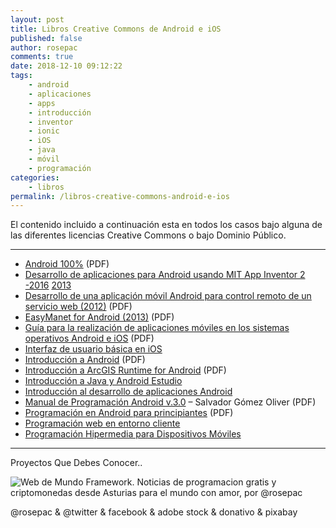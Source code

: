```yaml
---
layout: post
title: Libros Creative Commons de Android e iOS
published: false
author: rosepac
comments: true
date: 2018-12-10 09:12:22
tags:
    - android
    - aplicaciones
    - apps
    - introducción
    - inventor
    - ionic
    - iOS
    - java
    - móvil
    - programación
categories:
    - libros
permalink: /libros-creative-commons-android-e-ios
---
```

El contenido incluido a continuación esta en todos los casos bajo alguna de las diferentes licencias Creative Commons o bajo Dominio Público.

* * *

  * [Android 100%][1] (PDF)
  * [Desarrollo de aplicaciones para Android usando MIT App Inventor 2 -2016][2] [2013][3]
  * [Desarrollo de una aplicación móvil Android para control remoto de un servicio web (2012)][4] (PDF)
  * [EasyManet for Android (2013)][5] (PDF)
  * [Guía para la realización de aplicaciones móviles en los sistemas operativos Android e iOS][6] (PDF)
  * [Interfaz de usuario básica en iOS][7]
  * [Introducción a Android][8] (PDF)
  * [Introducción a ArcGIS Runtime for Android][9] (PDF)
  * [Introducción a Java y Android Estudio][10]
  * [Introducción al desarrollo de aplicaciones Android][11]
  * [Manual de Programación Android v.3.0][12] &#8211; Salvador Gómez Oliver (PDF)
  * [Programación en Android para principiantes][13] (PDF)
  * [Programación web en entorno cliente][14]
  * [Programación Hipermedia para Dispositivos Móviles][15]

* * *


  Proyectos Que Debes Conocer..



     


![Web de Mundo Framework. Noticias de programacion gratis y criptomonedas desde Asturias para el mundo con amor, por @rosepac][16]


  @rosepac & @twitter & facebook & adobe stock & donativo & pixabay


 [1]: https://drive.google.com/file/d/0BwVU1KZh_7htTmxPdmRmTVpaYjg/view
 [2]: https://openlibra.com/en/book/download/desarrollo-de-aplicaciones-para-android-usando-mit-app-inventor-2
 [3]: https://tecnoarboleda.files.wordpress.com/2014/02/desarrollo-para-android-usando-mit-appinventor.pdf
 [4]: https://e-archivo.uc3m.es/bitstream/handle/10016/16913/TFG_Maria_Lozano_Perez.pdf
 [5]: https://riunet.upv.es/bitstream/handle/10251/32786/Memoria.pdf
 [6]: http://repository.udistrital.edu.co/bitstream/11349/6274/1/AvilaCruzHelmanCamilo2017.pdf
 [7]: https://mastermoviles.gitbooks.io/interfaz-de-usuario-basico-en-ios/content
 [8]: http://www.it-docs.net/ddata/18.pdf
 [9]: https://desarrolloappandroid.files.wordpress.com/2013/06/arcgis-runtime-sdk-for-android.pdf
 [10]: https://www.gitbook.com/book/mastermoviles/introduccion-a-java-y-eclipse/details
 [11]: https://www.gitbook.com/book/ajgallego/introduccion-a-android/details
 [12]: https://archive.org/details/ManualProgramacionAndroid
 [13]: https://openlibra.com/es/book/download/curso-de-programacion-en-android-para-principiantes
 [14]: https://www.gitbook.com/book/josh1982/programacion-web-en-cliente/details
 [15]: https://www.gitbook.com/book/mastermoviles/programacion-hipermedia-para-dispositivos-moviles/details
 [16]: https://image.ibb.co/iTckvT/mundo-framework-1350x167-steemit.png